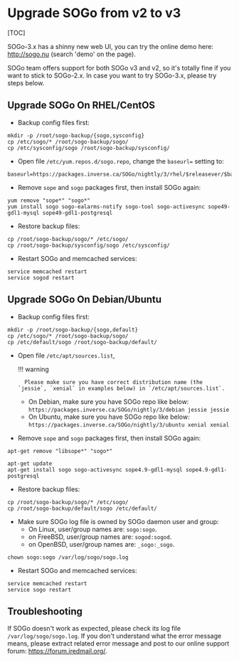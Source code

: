 # Upgrade SOGo from v2 to v3

[TOC]


SOGo-3.x has a shinny new web UI, you can try the online demo here:
<http://sogo.nu> (search 'demo' on the page).

SOGo team offers support for both SOGo v3 and v2, so it's totally fine if you
want to stick to SOGo-2.x. In case you want to try SOGo-3.x, please try steps
below.

## Upgrade SOGo On RHEL/CentOS

* Backup config files first:

```
mkdir -p /root/sogo-backup/{sogo,sysconfig}
cp /etc/sogo/* /root/sogo-backup/sogo/
cp /etc/sysconfig/sogo /root/sogo-backup/sysconfig/
```

* Open file `/etc/yum.repos.d/sogo.repo`, change the `baseurl=` setting to:

```
baseurl=https://packages.inverse.ca/SOGo/nightly/3/rhel/$releasever/$basearch/
```

* Remove `sope` and `sogo` packages first, then install SOGo again:

```
yum remove "sope*" "sogo*"
yum install sogo sogo-ealarms-notify sogo-tool sogo-activesync sope49-gdl1-mysql sope49-gdl1-postgresql
```

* Restore backup files:

```
cp /root/sogo-backup/sogo/* /etc/sogo/
cp /root/sogo-backup/sysconfig/sogo /etc/sysconfig/
```

* Restart SOGo and memcached services:

```
service memcached restart
service sogod restart
```

## Upgrade SOGo On Debian/Ubuntu

* Backup config files first:

```
mkdir -p /root/sogo-backup/{sogo,default}
cp /etc/sogo/* /root/sogo-backup/sogo/
cp /etc/default/sogo /root/sogo-backup/default/
```

* Open file `/etc/apt/sources.list`,

    !!! warning

        Please make sure you have correct distribution name (the `jessie`, `xenial` in examples below) in `/etc/apt/sources.list`.

    * On Debian, make sure you have SOGo repo like below: ```https://packages.inverse.ca/SOGo/nightly/3/debian jessie jessie```
    * On Ubuntu, make sure you have SOGo repo like below: ```https://packages.inverse.ca/SOGo/nightly/3/ubuntu xenial xenial```

* Remove `sope` and `sogo` packages first, then install SOGo again:

```
apt-get remove "libsope*" "sogo*"

apt-get update
apt-get install sogo sogo-activesync sope4.9-gdl1-mysql sope4.9-gdl1-postgresql
```

* Restore backup files:

```
cp /root/sogo-backup/sogo/* /etc/sogo/
cp /root/sogo-backup/default/sogo /etc/default/
```

* Make sure SOGo log file is owned by SOGo daemon user and group:
    * On Linux, user/group names are: `sogo:sogo`.
    * on FreeBSD, user/group names are: `sogod:sogod`.
    * on OpenBSD, user/group names are: `_sogo:_sogo`.

```
chown sogo:sogo /var/log/sogo/sogo.log
```

* Restart SOGo and memcached services:

```
service memcached restart
service sogo restart
```

## Troubleshooting

If SOGo doesn't work as expected, please check its log file
`/var/log/sogo/sogo.log`. If you don't understand what the error message means,
please extract related error message and post to our online support forum:
<https://forum.iredmail.org/>.
